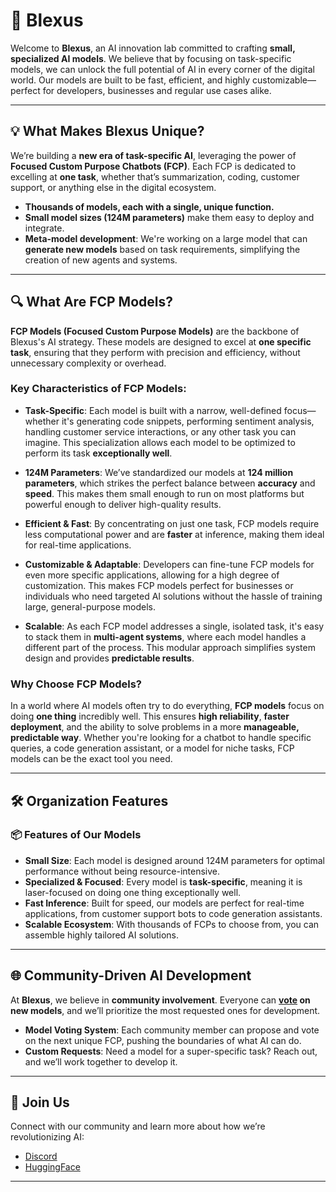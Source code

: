 # 🚀 Blexus

Welcome to **Blexus**, an AI innovation lab committed to crafting **small, specialized AI models**. We believe that by focusing on task-specific models, we can unlock the full potential of AI in every corner of the digital world. Our models are built to be fast, efficient, and highly customizable—perfect for developers, businesses and regular use cases alike.

---

## **💡 What Makes Blexus Unique?**

We’re building a **new era of task-specific AI**, leveraging the power of **Focused Custom Purpose Chatbots (FCP)**. Each FCP is dedicated to excelling at **one task**, whether that’s summarization, coding, customer support, or anything else in the digital ecosystem.

- **Thousands of models, each with a single, unique function.**
- **Small model sizes (124M parameters)** make them easy to deploy and integrate.
- **Meta-model development**: We're working on a large model that can **generate new models** based on task requirements, simplifying the creation of new agents and systems.

---

## 🔍 **What Are FCP Models?**

**FCP Models (Focused Custom Purpose Models)** are the backbone of Blexus's AI strategy. These models are designed to excel at **one specific task**, ensuring that they perform with precision and efficiency, without unnecessary complexity or overhead. 

### **Key Characteristics of FCP Models:**

- **Task-Specific**: Each model is built with a narrow, well-defined focus—whether it's generating code snippets, performing sentiment analysis, handling customer service interactions, or any other task you can imagine. This specialization allows each model to be optimized to perform its task **exceptionally well**.

- **124M Parameters**: We’ve standardized our models at **124 million parameters**, which strikes the perfect balance between **accuracy** and **speed**. This makes them small enough to run on most platforms but powerful enough to deliver high-quality results.

- **Efficient & Fast**: By concentrating on just one task, FCP models require less computational power and are **faster** at inference, making them ideal for real-time applications.

- **Customizable & Adaptable**: Developers can fine-tune FCP models for even more specific applications, allowing for a high degree of customization. This makes FCP models perfect for businesses or individuals who need targeted AI solutions without the hassle of training large, general-purpose models.

- **Scalable**: As each FCP model addresses a single, isolated task, it's easy to stack them in **multi-agent systems**, where each model handles a different part of the process. This modular approach simplifies system design and provides **predictable results**.

### **Why Choose FCP Models?**

In a world where AI models often try to do everything, **FCP models** focus on doing **one thing** incredibly well. This ensures **high reliability**, **faster deployment**, and the ability to solve problems in a more **manageable, predictable way**. Whether you're looking for a chatbot to handle specific queries, a code generation assistant, or a model for niche tasks, FCP models can be the exact tool you need.

---

## 🛠️ **Organization Features**

### 📦 Features of Our Models

- **Small Size**: Each model is designed around 124M parameters for optimal performance without being resource-intensive.
- **Specialized & Focused**: Every model is **task-specific**, meaning it is laser-focused on doing one thing exceptionally well.
- **Fast Inference**: Built for speed, our models are perfect for real-time applications, from customer support bots to code generation assistants.
- **Scalable Ecosystem**: With thousands of FCPs to choose from, you can assemble highly tailored AI solutions.

---

## **🌐 Community-Driven AI Development**

At **Blexus**, we believe in **community involvement**. Everyone can **[vote](https://discord.gg/WPt9T3JwJg) on new models**, and we’ll prioritize the most requested ones for development.

- **Model Voting System**: Each community member can propose and vote on the next unique FCP, pushing the boundaries of what AI can do.
- **Custom Requests**: Need a model for a super-specific task? Reach out, and we’ll work together to develop it.

---

## **🔗 Join Us**

Connect with our community and learn more about how we’re revolutionizing AI:

- [Discord](https://discord.gg/WPt9T3JwJg)
- [HuggingFace]([https://github.com/Blexus-org](https://huggingface.co/Blexus))

---
